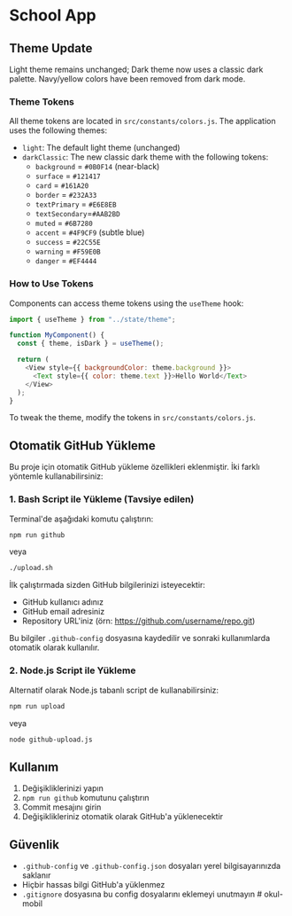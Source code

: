 # School App

## Theme Update

Light theme remains unchanged; Dark theme now uses a classic dark palette. Navy/yellow colors have been removed from dark mode.

### Theme Tokens

All theme tokens are located in `src/constants/colors.js`. The application uses the following themes:

- `light`: The default light theme (unchanged)
- `darkClassic`: The new classic dark theme with the following tokens:
  - `background` = `#0B0F14` (near-black)
  - `surface` = `#121417`
  - `card` = `#161A20`
  - `border` = `#232A33`
  - `textPrimary` = `#E6E8EB`
  - `textSecondary`=`#AAB2BD`
  - `muted` = `#6B7280`
  - `accent` = `#4F9CF9` (subtle blue)
  - `success` = `#22C55E`
  - `warning` = `#F59E0B`
  - `danger` = `#EF4444`

### How to Use Tokens

Components can access theme tokens using the `useTheme` hook:

```javascript
import { useTheme } from "../state/theme";

function MyComponent() {
  const { theme, isDark } = useTheme();

  return (
    <View style={{ backgroundColor: theme.background }}>
      <Text style={{ color: theme.text }}>Hello World</Text>
    </View>
  );
}
```

To tweak the theme, modify the tokens in `src/constants/colors.js`.

## Otomatik GitHub Yükleme

Bu proje için otomatik GitHub yükleme özellikleri eklenmiştir. İki farklı yöntemle kullanabilirsiniz:

### 1. Bash Script ile Yükleme (Tavsiye edilen)

Terminal'de aşağıdaki komutu çalıştırın:

```bash
npm run github
```

veya

```bash
./upload.sh
```

İlk çalıştırmada sizden GitHub bilgilerinizi isteyecektir:

- GitHub kullanıcı adınız
- GitHub email adresiniz
- Repository URL'iniz (örn: https://github.com/username/repo.git)

Bu bilgiler `.github-config` dosyasına kaydedilir ve sonraki kullanımlarda otomatik olarak kullanılır.

### 2. Node.js Script ile Yükleme

Alternatif olarak Node.js tabanlı script de kullanabilirsiniz:

```bash
npm run upload
```

veya

```bash
node github-upload.js
```

## Kullanım

1. Değişikliklerinizi yapın
2. `npm run github` komutunu çalıştırın
3. Commit mesajını girin
4. Değişiklikleriniz otomatik olarak GitHub'a yüklenecektir

## Güvenlik

- `.github-config` ve `.github-config.json` dosyaları yerel bilgisayarınızda saklanır
- Hiçbir hassas bilgi GitHub'a yüklenmez
- `.gitignore` dosyasına bu config dosyalarını eklemeyi unutmayın
#   o k u l - m o b i l  
 